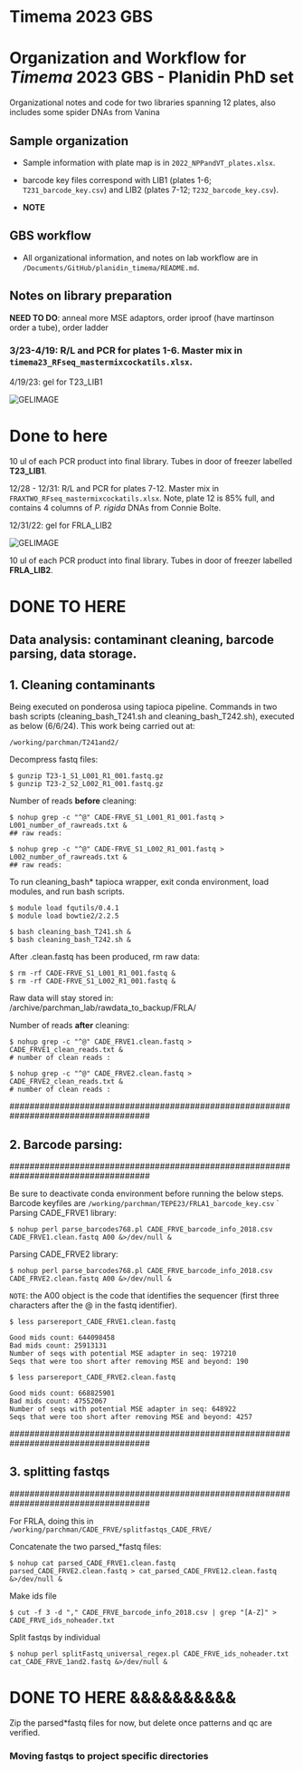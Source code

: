 # Timema 2023 GBS
# Organization and Workflow for *Timema* 2023 GBS - Planidin PhD set 
Organizational notes and code for two libraries spanning 12 plates, also includes some spider DNAs from Vanina


## Sample organization
- Sample information with plate map is in `2022_NPPandVT_plates.xlsx`.

- barcode key files correspond with LIB1 (plates 1-6; `T231_barcode_key.csv`) and LIB2 (plates 7-12; `T232_barcode_key.csv`).

- **NOTE** 

## GBS workflow

- All organizational information, and notes on lab workflow are in `/Documents/GitHub/planidin_timema/README.md`.

## Notes on library preparation

**NEED TO DO**: anneal more MSE adaptors, order iproof (have martinson order a tube), order ladder

### 3/23-4/19: R/L and PCR for plates 1-6. Master mix in `timema23_RFseq_mastermixcockatils.xlsx`.

4/19/23: gel for T23_LIB1
 
![GELIMAGE](md_images/T23__LIB1_GEL.jpg)


# Done to here
10 ul of each PCR product into final library. Tubes in door of freezer labelled **T23_LIB1**.

12/28 - 12/31: R/L and PCR for plates 7-12. Master mix in `FRAXTWO_RFseq_mastermixcockatils.xlsx`. Note, plate 12 is 85% full, and contains 4 columns of *P. rigida* DNAs from Connie Bolte.

12/31/22: gel for FRLA_LIB2
 
![GELIMAGE](md_images/FRLA2_gel.jpg)

10 ul of each PCR product into final library. Tubes in door of freezer labelled **FRLA_LIB2**.

# DONE TO HERE ###################


## Data analysis: contaminant cleaning, barcode parsing, data storage.

## 1. Cleaning contaminants

Being executed on ponderosa using tapioca pipeline. Commands in two bash scripts (cleaning_bash_T241.sh and cleaning_bash_T242.sh), executed as below (6/6/24). This work being carried out at:

    /working/parchman/T241and2/

Decompress fastq files:

    $ gunzip T23-1_S1_L001_R1_001.fastq.gz
    $ gunzip T23-2_S2_L002_R1_001.fastq.gz

Number of reads **before** cleaning:

    $ nohup grep -c "^@" CADE-FRVE_S1_L001_R1_001.fastq > L001_number_of_rawreads.txt &
    ## raw reads: 

    $ nohup grep -c "^@" CADE-FRVE_S1_L002_R1_001.fastq > L002_number_of_rawreads.txt &
    ## raw reads: 
To run cleaning_bash* tapioca wrapper, exit conda environment, load modules, and run bash scripts.

    $ module load fqutils/0.4.1
    $ module load bowtie2/2.2.5
    
    $ bash cleaning_bash_T241.sh &
    $ bash cleaning_bash_T242.sh &

After .clean.fastq has been produced, rm raw data:

    $ rm -rf CADE-FRVE_S1_L001_R1_001.fastq &
    $ rm -rf CADE-FRVE_S1_L002_R1_001.fastq &



Raw data will stay stored in: /archive/parchman_lab/rawdata_to_backup/FRLA/

Number of reads **after** cleaning:

    $ nohup grep -c "^@" CADE_FRVE1.clean.fastq > CADE_FRVE1_clean_reads.txt &
    # number of clean reads : 

    $ nohup grep -c "^@" CADE_FRVE2.clean.fastq > CADE_FRVE2_clean_reads.txt &
    # number of clean reads : 

####################################################################################
## 2. Barcode parsing:
####################################################################################

Be sure to deactivate conda environment before running the below steps. Barcode keyfiles are `/working/parchman/TEPE23/FRLA1_barcode_key.csv`
`
Parsing CADE_FRVE1 library:

    $ nohup perl parse_barcodes768.pl CADE_FRVE_barcode_info_2018.csv CADE_FRVE1.clean.fastq A00 &>/dev/null &

Parsing CADE_FRVE2 library:

    $ nohup perl parse_barcodes768.pl CADE_FRVE_barcode_info_2018.csv CADE_FRVE2.clean.fastq A00 &>/dev/null &

`NOTE`: the A00 object is the code that identifies the sequencer (first three characters after the @ in the fastq identifier).

    $ less parsereport_CADE_FRVE1.clean.fastq

    Good mids count: 644098458
    Bad mids count: 25913131
    Number of seqs with potential MSE adapter in seq: 197210
    Seqs that were too short after removing MSE and beyond: 190

    $ less parsereport_CADE_FRVE2.clean.fastq

    Good mids count: 668825901
    Bad mids count: 47552067
    Number of seqs with potential MSE adapter in seq: 648922
    Seqs that were too short after removing MSE and beyond: 4257

####################################################################################
## 3. splitting fastqs
####################################################################################

For FRLA, doing this in `/working/parchman/CADE_FRVE/splitfastqs_CADE_FRVE/` 

Concatenate the two parsed_*fastq files:

    $ nohup cat parsed_CADE_FRVE1.clean.fastq parsed_CADE_FRVE2.clean.fastq > cat_parsed_CADE_FRVE12.clean.fastq &>/dev/null &

Make ids file

    $ cut -f 3 -d "," CADE_FRVE_barcode_info_2018.csv | grep "[A-Z]" > CADE_FRVE_ids_noheader.txt


Split fastqs by individual

    $ nohup perl splitFastq_universal_regex.pl CADE_FRVE_ids_noheader.txt cat_CADE_FRVE_1and2.fastq &>/dev/null &



# DONE TO HERE &&&&&&&&&&


Zip the parsed*fastq files for now, but delete once patterns and qc are verified.

### Moving fastqs to project specific directories
